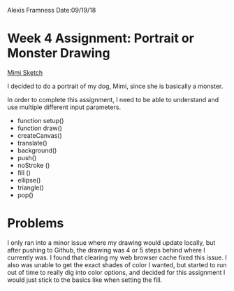 Alexis Framness
Date:09/19/18

# **Week 4 Assignment:** Portrait or Monster Drawing

[Mimi Sketch](https://lexiframness.github.io/120-work/hw-4)


I decided to do a portrait of my dog, Mimi, since she is basically a monster.

In order to complete this assignment, I need to be able to understand and use multiple different input parameters.

- function setup()
- function draw()
- createCanvas()
- translate()
- background()
- push()
- noStroke ()
- fill ()
- ellipse()
- triangle()
- pop()

# Problems
I only ran into a minor issue where my drawing would update locally, but after pushing to Github, the drawing was 4 or 5 steps behind where I currently was. I found that clearing my web browser cache fixed this issue. I also was unable to get the exact shades of color I wanted, but started to run out of time to really dig into color options, and decided for this assignment I would just stick to the basics like when setting the fill.
